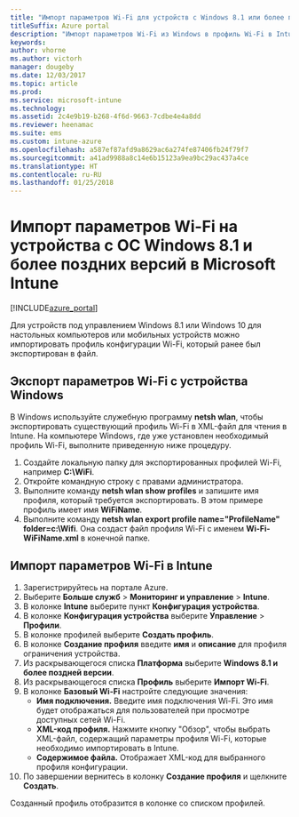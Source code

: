 ```yaml
---
title: "Импорт параметров Wi-Fi для устройств с Windows 8.1 или более поздней версии"
titleSuffix: Azure portal
description: "Импорт параметров Wi-Fi из Windows в профиль Wi-Fi в Intune.\""
keywords: 
author: vhorne
ms.author: victorh
manager: dougeby
ms.date: 12/03/2017
ms.topic: article
ms.prod: 
ms.service: microsoft-intune
ms.technology: 
ms.assetid: 2c4e9b19-b268-4f6d-9663-7cdbe4e4a8dd
ms.reviewer: heenamac
ms.suite: ems
ms.custom: intune-azure
ms.openlocfilehash: a587ef87afd9a8629ac6a274fe87406fb24f79f7
ms.sourcegitcommit: a41ad9988a8c14e6b15123a9ea9bc29ac437a4ce
ms.translationtype: HT
ms.contentlocale: ru-RU
ms.lasthandoff: 01/25/2018
---
```

# <a name="how-to-import-wi-fi-settings-for-windows-81-and-later-devices-in-microsoft-intune"></a>Импорт параметров Wi-Fi на устройства с ОС Windows 8.1 и более поздних версий в Microsoft Intune

[!INCLUDE[azure_portal](./includes/azure_portal.md)]

Для устройств под управлением Windows 8.1 или Windows 10 для настольных компьютеров или мобильных устройств можно импортировать профиль конфигурации Wi-Fi, который ранее был экспортирован в файл.

## <a name="export-wi-fi-settings-from-a-windows-device"></a>Экспорт параметров Wi-Fi с устройства Windows

В Windows используйте служебную программу **netsh wlan**, чтобы экспортировать существующий профиль Wi-Fi в XML-файл для чтения в Intune. На компьютере Windows, где уже установлен необходимый профиль Wi-Fi, выполните приведенную ниже процедуру.
1. Создайте локальную папку для экспортированных профилей Wi-Fi, например **С:\WiFi**.
1. Откройте командную строку с правами администратора.
1. Выполните команду **netsh wlan show profiles** и запишите имя профиля, который требуется экспортировать. В этом примере профиль имеет имя **WiFiName**.
1. Выполните команду **netsh wlan export profile name="ProfileName" folder=c:\Wifi**. Она создаст файл профиля Wi-Fi с именем **Wi-Fi-WiFiName.xml** в конечной папке.

## <a name="import-the-wi-fi-settings-into-intune"></a>Импорт параметров Wi-Fi в Intune

1. Зарегистрируйтесь на портале Azure.
2. Выберите **Больше служб** > **Мониторинг и управление** > **Intune**.
3. В колонке **Intune** выберите пункт **Конфигурация устройства**.
2. В колонке **Конфигурация устройства** выберите **Управление** > **Профили**.
3. В колонке профилей выберите **Создать профиль**.
4. В колонке **Создание профиля** введите **имя** и **описание** для профиля ограничения устройства.
5. Из раскрывающегося списка **Платформа** выберите **Windows 8.1 и более поздней версии**.
6. Из раскрывающегося списка **Профиль** выберите **Импорт Wi-Fi**.
7. В колонке **Базовый Wi-Fi** настройте следующие значения:
    - **Имя подключения.** Введите имя подключения Wi-Fi. Это имя будет отображаться для пользователей при просмотре доступных сетей Wi-Fi.
    - **XML-код профиля.** Нажмите кнопку "Обзор", чтобы выбрать XML-файл, содержащий параметры профиля Wi-Fi, которые необходимо импортировать в Intune.
    - **Содержимое файла.** Отображает XML-код для выбранного профиля конфигурации.
8. По завершении вернитесь в колонку **Создание профиля** и щелкните **Создать**.

Созданный профиль отобразится в колонке со списком профилей.
